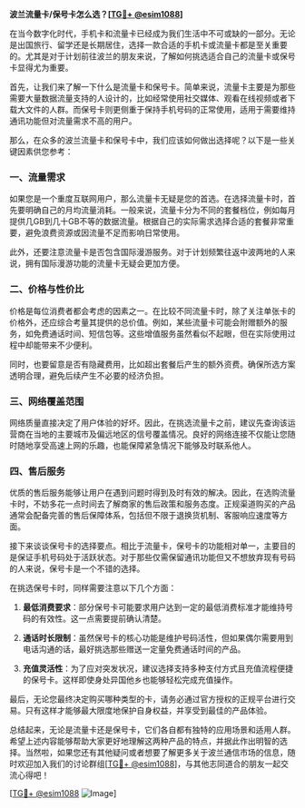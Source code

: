 **波兰流量卡/保号卡怎么选？[[TG💪+ @esim1088](https://t.me/s/esim1088)]**

在当今数字化时代，手机卡和流量卡已经成为我们生活中不可或缺的一部分。无论是出国旅行、留学还是长期居住，选择一款合适的手机卡或流量卡都是至关重要的。尤其是对于计划前往波兰的朋友来说，了解如何挑选适合自己的流量卡或保号卡显得尤为重要。

首先，让我们来了解一下什么是流量卡和保号卡。简单来说，流量卡主要是为那些需要大量数据流量支持的人设计的，比如经常使用社交媒体、观看在线视频或者下载大文件的人群。而保号卡则更侧重于保持手机号码的正常使用，适用于需要维持通讯功能但对流量需求不高的用户。

那么，在众多的波兰流量卡和保号卡中，我们应该如何做出选择呢？以下是一些关键因素供您参考：

### **一、流量需求**
如果您是一个重度互联网用户，那么流量卡无疑是您的首选。在选择流量卡时，首先要明确自己的月均流量消耗。一般来说，流量卡分为不同的套餐档位，例如每月提供几GB到几十GB不等的数据流量。根据自己的实际需求选择合适的套餐非常重要，避免浪费资源或因流量不足而影响日常使用。

此外，还要注意流量卡是否包含国际漫游服务。对于计划频繁往返中波两地的人来说，拥有国际漫游功能的流量卡无疑会更加方便。

### **二、价格与性价比**
价格是每位消费者都会考虑的因素之一。在比较不同流量卡时，除了关注单张卡的价格外，还应综合考量其提供的总价值。例如，某些流量卡可能会附赠额外的服务，如免费通话时间、短信包等。这些增值服务虽然看似不起眼，但在实际使用过程中却能带来不少便利。

同时，也要留意是否有隐藏费用，比如超出套餐后产生的额外资费。确保所选方案透明合理，避免后续产生不必要的经济负担。

### **三、网络覆盖范围**
网络质量直接决定了用户体验的好坏。因此，在挑选流量卡之前，建议先查询该运营商在当地的主要城市及偏远地区的信号覆盖情况。良好的网络连接不仅能让您随时随地享受高速上网的乐趣，也能保障紧急情况下能够及时联系他人。

### **四、售后服务**
优质的售后服务能够让用户在遇到问题时得到及时有效的解决。因此，在选购流量卡时，不妨多花一点时间去了解商家的售后政策和服务态度。正规渠道购买的产品通常会配备完善的售后保障体系，包括但不限于退换货机制、客服响应速度等方面。

接下来谈谈保号卡的选择要点。相比于流量卡，保号卡的功能相对单一，主要目的是保证手机号码处于活跃状态。对于那些仅需保留通讯功能但又不想放弃现有号码的人来说，保号卡是一个不错的选择。

在挑选保号卡时，同样需要注意以下几个方面：

1. **最低消费要求**：部分保号卡可能要求用户达到一定的最低消费标准才能维持号码的有效性。这一点需要提前确认清楚。
   
2. **通话时长限制**：虽然保号卡的核心功能是维护号码活性，但如果偶尔需要用到电话沟通的话，最好挑选那些赠送一定量免费通话时间的产品。

3. **充值灵活性**：为了应对突发状况，建议选择支持多种支付方式且充值流程便捷的保号卡。这样即使身处异国他乡也能够轻松完成充值操作。

最后，无论您最终决定购买哪种类型的卡，请务必通过官方授权的正规平台进行交易。只有这样才能够最大限度地保护自身权益，并享受到最佳的产品体验。

总结起来，无论是流量卡还是保号卡，它们各自都有独特的应用场景和适用人群。希望上述内容能够帮助大家更好地理解这两种产品的特点，并据此作出明智的选择。当然啦，如果您还有其他疑问或者想要了解更多关于波兰通信市场的信息，随时欢迎加入我们的讨论群组[[TG💪+ @esim1088](https://t.me/s/esim1088)]，与其他志同道合的朋友一起交流心得吧！

[[TG💪+ @esim1088](https://t.me/s/esim1088) ![Image](https://i.postimg.cc/4NQfJmqS/Snipaste-2025-05-13-00-14-12.png)]